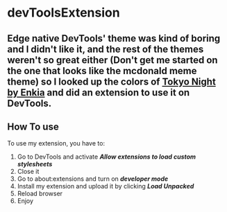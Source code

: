 # devToolsExtension
Edge native DevTools' theme was kind of boring and I didn't like it, and the rest of the themes weren't so great either (Don't get me started on the one that looks like the mcdonald meme theme) so I looked up the colors of [Tokyo Night by Enkia](https://marketplace.visualstudio.com/items?itemName=enkia.tokyo-night) and did an extension to use it on DevTools.
--
## How To use
To use my extension, you have to:
1. Go to DevTools and activate ***Allow extensions to load custom stylesheets***
2. Close it
3. Go to about:extensions and turn on ***developer mode***
4. Install my extension and upload it by clicking ***Load Unpacked***
5. Reload browser
6. Enjoy
